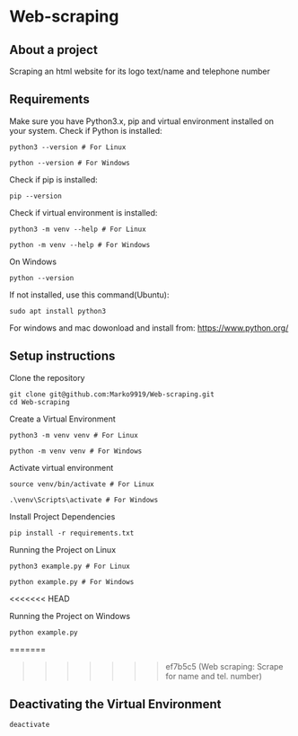 # Web-scraping


## About a project
Scraping an html website for its logo text/name and telephone number


## Requirements
Make sure you have Python3.x, pip and virtual environment installed on your system. 
Check if Python is installed:

```
python3 --version # For Linux
```
```
python --version # For Windows
```

Check if pip is installed:

```
pip --version
```

Check if virtual environment is installed:

```
python3 -m venv --help # For Linux
```
```
python -m venv --help # For Windows
```


On Windows

```
python --version
```

If not installed, use this command(Ubuntu):

```
sudo apt install python3
```

For windows and mac dowonload and install from: 
https://www.python.org/


## Setup instructions
Clone the repository

```
git clone git@github.com:Marko9919/Web-scraping.git
cd Web-scraping
```

Create a Virtual Environment

```
python3 -m venv venv # For Linux
```
```
python -m venv venv # For Windows
```

Activate virtual environment

```
source venv/bin/activate # For Linux
```
```
.\venv\Scripts\activate # For Windows
```

Install Project Dependencies

```
pip install -r requirements.txt
```

Running the Project on Linux

```
python3 example.py # For Linux
```
```
python example.py # For Windows
```
<<<<<<< HEAD

Running the Project on Windows

```
python example.py
```
=======
>>>>>>> ef7b5c5 (Web scraping: Scrape for name and tel. number)

## Deactivating the Virtual Environment

```
deactivate
```



